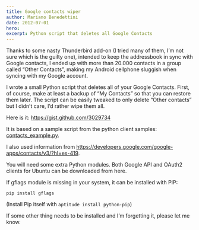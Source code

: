 ```yaml
---
title: Google contacts wiper
author: Mariano Benedettini
date: 2012-07-01
hero: 
excerpt: Python script that deletes all Google Contacts 
---
```


Thanks to some nasty Thunderbird add-on (I tried many of them, I’m not sure which is the guilty one), intended to keep the addressbook in sync with Google contacts, I ended up with more than 20.000 contacts in a group called “Other Contacts”, making my Android cellphone sluggish when syncing with my Google account.

I wrote a small Python script that deletes all of your Google Contacts. First, of course, make at least a backup of “My Contacts” so that you can restore them later. The script can be easily tweaked to only delete “Other contacts” but I didn’t care, I’d rather wipe them all.

Here is it: https://gist.github.com/3029734

It is based on a sample script from the python client samples: [contacts_example.py](https://github.com/google/gdata-python-client/blob/master/samples/contacts/contacts_example.py).

I also used information from https://developers.google.com/google-apps/contacts/v3/?hl=es-419.

You will need some extra Python modules. Both Google API and OAuth2 clients for Ubuntu can be downloaded from here.

If gflags module is missing in your system, it can be installed with PIP:

```
pip install gflags

```

(Install Pip itself with `aptitude install python-pip`)

If some other thing needs to be installed and I’m forgetting it, please let me know.

